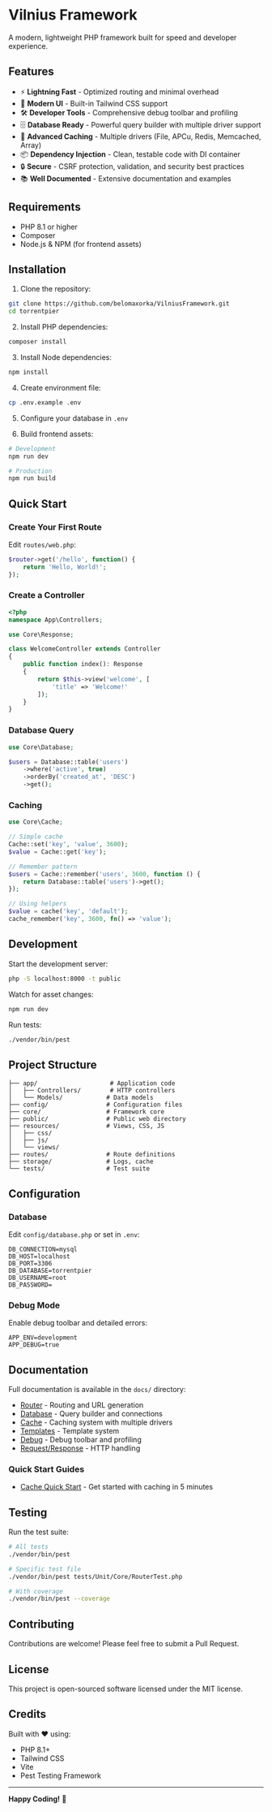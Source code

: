 # Vilnius Framework

A modern, lightweight PHP framework built for speed and developer experience.

## Features

- ⚡ **Lightning Fast** - Optimized routing and minimal overhead
- 🎨 **Modern UI** - Built-in Tailwind CSS support
- 🛠️ **Developer Tools** - Comprehensive debug toolbar and profiling
- 🗄️ **Database Ready** - Powerful query builder with multiple driver support
- 💾 **Advanced Caching** - Multiple drivers (File, APCu, Redis, Memcached, Array)
- 📦 **Dependency Injection** - Clean, testable code with DI container
- 🔒 **Secure** - CSRF protection, validation, and security best practices
- 📚 **Well Documented** - Extensive documentation and examples

## Requirements

- PHP 8.1 or higher
- Composer
- Node.js & NPM (for frontend assets)

## Installation

1. Clone the repository:
```bash
git clone https://github.com/belomaxorka/VilniusFramework.git
cd torrentpier
```

2. Install PHP dependencies:
```bash
composer install
```

3. Install Node dependencies:
```bash
npm install
```

4. Create environment file:
```bash
cp .env.example .env
```

5. Configure your database in `.env`

6. Build frontend assets:
```bash
# Development
npm run dev

# Production
npm run build
```

## Quick Start

### Create Your First Route

Edit `routes/web.php`:
```php
$router->get('/hello', function() {
    return 'Hello, World!';
});
```

### Create a Controller

```php
<?php
namespace App\Controllers;

use Core\Response;

class WelcomeController extends Controller
{
    public function index(): Response
    {
        return $this->view('welcome', [
            'title' => 'Welcome!'
        ]);
    }
}
```

### Database Query

```php
use Core\Database;

$users = Database::table('users')
    ->where('active', true)
    ->orderBy('created_at', 'DESC')
    ->get();
```

### Caching

```php
use Core\Cache;

// Simple cache
Cache::set('key', 'value', 3600);
$value = Cache::get('key');

// Remember pattern
$users = Cache::remember('users', 3600, function () {
    return Database::table('users')->get();
});

// Using helpers
$value = cache('key', 'default');
cache_remember('key', 3600, fn() => 'value');
```

## Development

Start the development server:
```bash
php -S localhost:8000 -t public
```

Watch for asset changes:
```bash
npm run dev
```

Run tests:
```bash
./vendor/bin/pest
```

## Project Structure

```
├── app/                    # Application code
│   ├── Controllers/        # HTTP controllers
│   └── Models/            # Data models
├── config/                # Configuration files
├── core/                  # Framework core
├── public/                # Public web directory
├── resources/             # Views, CSS, JS
│   ├── css/
│   ├── js/
│   └── views/
├── routes/                # Route definitions
├── storage/               # Logs, cache
└── tests/                 # Test suite
```

## Configuration

### Database

Edit `config/database.php` or set in `.env`:
```env
DB_CONNECTION=mysql
DB_HOST=localhost
DB_PORT=3306
DB_DATABASE=torrentpier
DB_USERNAME=root
DB_PASSWORD=
```

### Debug Mode

Enable debug toolbar and detailed errors:
```env
APP_ENV=development
APP_DEBUG=true
```

## Documentation

Full documentation is available in the `docs/` directory:

- [Router](docs/Router.md) - Routing and URL generation
- [Database](docs/Database.md) - Query builder and connections
- [Cache](docs/Cache.md) - Caching system with multiple drivers
- [Templates](docs/TemplateEngine.md) - Template system
- [Debug](docs/README_DEBUG.md) - Debug toolbar and profiling
- [Request/Response](docs/RequestResponse.md) - HTTP handling

### Quick Start Guides

- [Cache Quick Start](docs/CacheQuickStart.md) - Get started with caching in 5 minutes

## Testing

Run the test suite:
```bash
# All tests
./vendor/bin/pest

# Specific test file
./vendor/bin/pest tests/Unit/Core/RouterTest.php

# With coverage
./vendor/bin/pest --coverage
```

## Contributing

Contributions are welcome! Please feel free to submit a Pull Request.

## License

This project is open-sourced software licensed under the MIT license.

## Credits

Built with ❤️ using:
- PHP 8.1+
- Tailwind CSS
- Vite
- Pest Testing Framework

---

**Happy Coding!** 🚀

